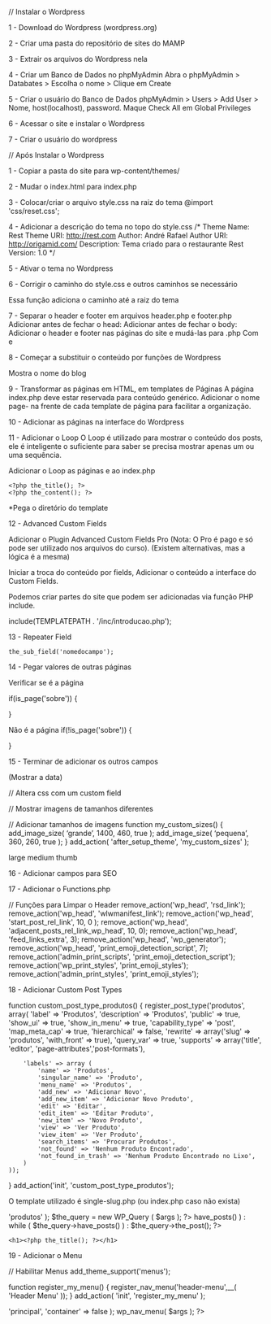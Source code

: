 // Instalar o Wordpress

1 - Download do Wordpress (wordpress.org)

2 - Criar uma pasta do repositório de sites do MAMP

3 - Extrair os arquivos do Wordpress nela

4 - Criar um Banco de Dados no phpMyAdmin
Abra o phpMyAdmin > Databates > Escolha o nome > Clique em Create

5 - Criar o usuário do Banco de Dados
phpMyAdmin > Users > Add User > Nome, host(localhost), password.
Maque Check All em Global Privileges

6 - Acessar o site e instalar o Wordpress

7 - Criar o usuário do wordpress

// Após Instalar o Wordpress

1 - Copiar a pasta do site para wp-content/themes/

2 - Mudar o index.html para index.php

3 - Colocar/criar o arquivo style.css na raiz do tema
@import 'css/reset.css';

4 - Adicionar a descrição do tema no topo do style.css
/*
Theme Name: Rest
Theme URI: http://rest.com
Author: André Rafael
Author URI: http://origamid.com/
Description: Tema criado para o restaurante Rest
Version: 1.0
*/

5 - Ativar o tema no Wordpress

6 - Corrigir o caminho do style.css e outros caminhos se necessário
<?php echo get_stylesheet_directory_uri(); ?>
Essa função adiciona o caminho até a raiz do tema

7 - Separar o header e footer em arquivos header.php e footer.php
Adicionar antes de fechar o head: <?php wp_head(); ?>
Adicionar antes de fechar o body: <?php wp_footer(); ?>
Adicionar o header e footer nas páginas do site e mudá-las para .php
Com <?php get_header(); ?> e <?php get_footer(); ?>

8 - Começar a substituir o conteúdo por funções de Wordpress

<?php bloginfo('name'); ?>
Mostra o nome do blog

9 - Transformar as páginas em HTML, em templates de Páginas
A página index.php deve estar reservada para conteúdo genérico.
Adicionar o nome page- na frente de cada template de página para facilitar a organização.
<?php
// Template Name: Sobre
?>

10 - Adicionar as páginas na interface do Wordpress

11 - Adicionar o Loop
O Loop é utilizado para mostrar o conteúdo dos posts,
ele é inteligente o suficiente para saber se precisa mostrar apenas um ou uma sequência.

Adicionar o Loop as páginas e ao index.php

<?php if ( have_posts() ) : while ( have_posts() ) : the_post(); ?>
	
	<?php the_title(); ?>
	<?php the_content(); ?>

<?php endwhile; else: ?>
<p><?php _e('Sorry, no posts matched your criteria.'); ?></p>
<?php endif; ?>


*Pega o diretório do template
<?php echo get_template_directory_uri(); ?>

12 - Advanced Custom Fields

Adicionar o Plugin Advanced Custom Fields Pro
(Nota: O Pro é pago e só pode ser utilizado nos arquivos do curso).
(Existem alternativas, mas a lógica é a mesma)

Iniciar a troca do conteúdo por fields, <?php the_field('nome_conteudo'); ?>
Adicionar o conteúdo a interface do Custom Fields.

Podemos criar partes do site que podem ser adicionadas via função PHP include.

include(TEMPLATEPATH . '/inc/introducao.php');


13 - Repeater Field

<?php if(have_rows('nomedorepeater')): while(have_rows('nomedorepeater')) : the_row(); ?>
	
	the_sub_field('nomedocampo');

<?php endwhile; else : endif; ?>

14 - Pegar valores de outras páginas

<?php
	$contato = get_page_by_title('contato');
	the_field('telefone', $contato)
?>

Verificar se é a página

if(is_page('sobre')) {

}

Não é a página
if(!is_page('sobre')) {

}


15 - Terminar de adicionar os outros campos
<?php echo date("Y"); ?> (Mostrar a data)


// Altera css com um custom field
<style type="text/css">
  .titulo {
    background-image: url(“<?php the_field(‘background’); ?>”);
  }
</style>

// Mostrar imagens de tamanhos diferentes
<?php
$imagem_id = get_field(‘imagem’);
$imagem_grande = wp_get_attachment_image_src( $imagem_id, ‘grande’ );
$imagem_pequena = wp_get_attachment_image_src( $imagem_id, ‘pequena’ );
?>

<?php echo $imagem_grande[0]; ?>


// Adicionar tamanhos de imagens
function my_custom_sizes() {
  add_image_size( ‘grande’, 1400, 460, true );
  add_image_size( ‘pequena’, 360, 260, true );
}
add_action( 'after_setup_theme', 'my_custom_sizes' );

large
medium
thumb



16 - Adicionar campos para SEO
<title><?php bloginfo('name'); ?> - <?php wp_title(''); ?> <?php the_field('title_seo'); ?></title>
<meta name="description" content="<?php bloginfo('name'); ?> - <?php wp_title(''); ?> <?php the_field('description_seo'); ?>">

17 - Adicionar o Functions.php

// Funções para Limpar o Header
remove_action('wp_head', 'rsd_link');
remove_action('wp_head', 'wlwmanifest_link');
remove_action('wp_head', 'start_post_rel_link', 10, 0 );
remove_action('wp_head', 'adjacent_posts_rel_link_wp_head', 10, 0);
remove_action('wp_head', 'feed_links_extra', 3);
remove_action('wp_head', 'wp_generator');
remove_action('wp_head', 'print_emoji_detection_script', 7);
remove_action('admin_print_scripts', 'print_emoji_detection_script');
remove_action('wp_print_styles', 'print_emoji_styles');
remove_action('admin_print_styles', 'print_emoji_styles');

18 - Adicionar Custom Post Types

function custom_post_type_produtos() {
	register_post_type('produtos', array(
		'label' => 'Produtos',
		'description' => 'Produtos',
		'public' => true,
		'show_ui' => true,
		'show_in_menu' => true,
		'capability_type' => 'post',
		'map_meta_cap' => true,
		'hierarchical' => false,
		'rewrite' => array('slug' => 'produtos', 'with_front' => true),
		'query_var' => true,
		'supports' => array('title', 'editor', 'page-attributes','post-formats'),

		'labels' => array (
			'name' => 'Produtos',
			'singular_name' => 'Produto',
			'menu_name' => 'Produtos',
			'add_new' => 'Adicionar Novo',
			'add_new_item' => 'Adicionar Novo Produto',
			'edit' => 'Editar',
			'edit_item' => 'Editar Produto',
			'new_item' => 'Novo Produto',
			'view' => 'Ver Produto',
			'view_item' => 'Ver Produto',
			'search_items' => 'Procurar Produtos',
			'not_found' => 'Nenhum Produto Encontrado',
			'not_found_in_trash' => 'Nenhum Produto Encontrado no Lixo',
		)
	));
}
add_action('init', 'custom_post_type_produtos');

O template utilizado é single-slug.php (ou index.php caso não exista)

<?php
	$args = array (
		'post_type' => 'produtos'
	);
	$the_query = new WP_Query ( $args );
?>

<?php if ( $the_query->have_posts() ) : while ( $the_query->have_posts() ) : $the_query->the_post(); ?>
	<h1><?php the_title(); ?></h1>
<?php endwhile; else: endif; ?>




19 - Adicionar o Menu

// Habilitar Menus
add_theme_support('menus');

function register_my_menu() {
  register_nav_menu('header-menu',__( 'Header Menu' ));
}
add_action( 'init', 'register_my_menu' );

<?php
	$args = array(
		'menu' => 'principal',
		'container' => false
	);
	wp_nav_menu( $args );
?>